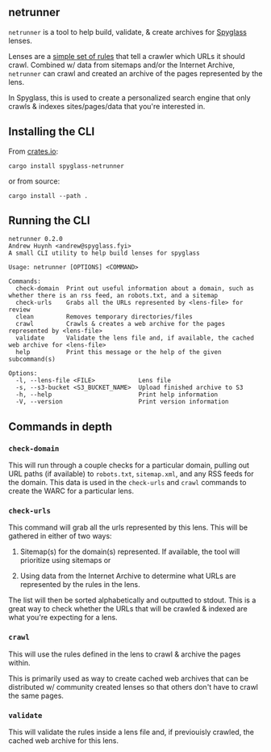 ## netrunner

`netrunner` is a tool to help build, validate, & create archives for
[Spyglass][spyglass-link] lenses.

Lenses are a [simple set of rules][lens-docs] that tell a crawler which URLs it
should crawl. Combined w/ data from sitemaps and/or the Internet Archive, `netrunner`
can crawl and created an archive of the pages represented by the lens.

In Spyglass, this is used to create a personalized search engine that only crawls
& indexes sites/pages/data that you're interested in.

[spyglass-link]: https://github.com/a5huynh/spyglass
[lens-docs]: https://docs.spyglass.fyi/usage/lenses/index.html

## Installing the CLI

From [crates.io](https://crates.io/crates/spyglass-netrunner):
```
cargo install spyglass-netrunner
```

or from source:
```
cargo install --path .
```


## Running the CLI

```
netrunner 0.2.0
Andrew Huynh <andrew@spyglass.fyi>
A small CLI utility to help build lenses for spyglass

Usage: netrunner [OPTIONS] <COMMAND>

Commands:
  check-domain  Print out useful information about a domain, such as whether there is an rss feed, an robots.txt, and a sitemap
  check-urls    Grabs all the URLs represented by <lens-file> for review
  clean         Removes temporary directories/files
  crawl         Crawls & creates a web archive for the pages represented by <lens-file>
  validate      Validate the lens file and, if available, the cached web archive for <lens-file>
  help          Print this message or the help of the given subcommand(s)

Options:
  -l, --lens-file <FILE>            Lens file
  -s, --s3-bucket <S3_BUCKET_NAME>  Upload finished archive to S3
  -h, --help                        Print help information
  -V, --version                     Print version information
```


## Commands in depth

### `check-domain`
This will run through a couple checks for a particular domain, pulling out URL paths
(if available) to `robots.txt`, `sitemap.xml`, and any RSS feeds for the domain. This
data is used in the `check-urls` and `crawl` commands to create the WARC for a particular
lens.

### `check-urls`
This command will grab all the urls represented by this lens. This will be gathered
in either of two ways:

1. Sitemap(s) for the domain(s) represented. If available, the tool will prioritize
using sitemaps or

2. Using data from the Internet Archive to determine what URLs are represented by
the rules in the lens.

The list will then be sorted alphabetically and outputted to stdout. This is a great
way to check whether the URLs that will be crawled & indexed are what you're expecting
for a lens.


### `crawl`
This will use the rules defined in the lens to crawl & archive the pages within.

This is primarily used as way to create cached web archives that can be distributed w/
community created lenses so that others don't have to crawl the same pages.


### `validate`
This will validate the rules inside a lens file and, if previouisly crawled, the
cached web archive for this lens.